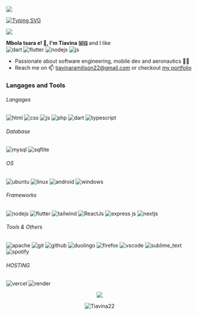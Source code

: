<img src="https://capsule-render.vercel.app/api?type=waving&color=0:423da,7100:008080&fontColor=dedede&height=160&section=header&text=Tongasoa&fontSize=20" />
<p align="left"> 
    <a href="https://git.io/typing-svg"><img src="https://readme-typing-svg.demolab.com?font=Fira+Code&size=22&pause=1000&color=40C463&center=true&random=false&width=760&lines=Software+Engineer+Student+and+Dev+Mobile+Android;" alt="Typing SVG" />
    </a>
</p>
<img src="https://komarev.com/ghpvc/?username=Tiavina22&color=blueviolet&style=flat-square"/>
<p> 
    <strong>Mbola tsara e! 👋, I'm Tiavina 🇲🇬 </strong> and I like  <br> <img src="https://img.shields.io/badge/dart-%230175C2.svg?style=for-the-badge&logo=dart&logoColor=white" alt="dart"/>  <img src="https://img.shields.io/badge/Flutter-%2302569B.svg?style=for-the-badge&logo=Flutter&logoColor=white" alt="flutter" /> <img src="https://img.shields.io/badge/node.js-6DA55F?style=for-the-badge&logo=node.js&logoColor=white" alt="nodejs" /> <img src="https://img.shields.io/badge/JavaScript-323330?style=for-the-badge&logo=javascript&logoColor=F7DF1E" alt="js"/>
</p>
<ul>
    <li>Passionate about software engineering, mobile dev and aeronautics 🚀😎</li>
    <li>Reach me on 📫 <a href="mailto:tiavinaramilison22@gmail.com">tiavinaramilison22@gmail.com</a> or checkout <a href="https://tiavinaram.vercel.app/"> my portfolio </a></li>
</ul>
<h3 align="left">Langages and Tools</h3>
<h6 align="left">Langages</h6>
<p>
    <img src="https://img.shields.io/badge/HTML5-E34F26?style=for-the-badge&logo=html5&logoColor=white" alt="html"/>
    <img src="https://img.shields.io/badge/CSS3-1572B6?style=for-the-badge&logo=css3&logoColor=white" alt="css"/>
    <img src="https://img.shields.io/badge/JavaScript-323330?style=for-the-badge&logo=javascript&logoColor=F7DF1E" alt="js"/>
    <img src="https://img.shields.io/badge/PHP-777BB4?style=for-the-badge&logo=php&logoColor=white" alt="php"/>
    <img src="https://img.shields.io/badge/dart-%230175C2.svg?style=for-the-badge&logo=dart&logoColor=white" alt="dart"/> 
    <img src="https://img.shields.io/badge/typescript-%23007ACC.svg?style=for-the-badge&logo=typescript&logoColor=white" alt="typescript" />
</p>
<h6 align="left">Database</h6>
<p>
    <img src="https://img.shields.io/badge/MySQL-005C84?style=for-the-badge&logo=mysql&logoColor=white" alt="mysql"/>
    <img src="https://img.shields.io/badge/sqlite-%2307405e.svg?style=for-the-badge&logo=sqlite&logoColor=white" alt="sqflite"/>
</p>
<h6 align="left">OS</h6>
<p>
    <img src="https://img.shields.io/badge/Ubuntu-E95420?style=for-the-badge&logo=ubuntu&logoColor=white" alt="ubuntu"/>
    <img src="https://img.shields.io/badge/Linux-FCC624?style=for-the-badge&logo=linux&logoColor=black" alt="linux" />
    <img src="https://img.shields.io/badge/Android-3DDC84?style=for-the-badge&logo=android&logoColor=white" alt="android" />
    <img src="https://img.shields.io/badge/Windows-0078D6?style=for-the-badge&logo=windows&logoColor=white" alt="windows" />
</p>
<h6 align="left">Frameworks</h6>
<p>
    <img src="https://img.shields.io/badge/node.js-6DA55F?style=for-the-badge&logo=node.js&logoColor=white" alt="nodejs" /> 
    <img src="https://img.shields.io/badge/Flutter-%2302569B.svg?style=for-the-badge&logo=Flutter&logoColor=white" alt="flutter" /> 
    <img src="https://img.shields.io/badge/Tailwind_CSS-38B2AC?style=for-the-badge&logo=tailwind-css&logoColor=white" alt="tailwind"/>
    <img src="https://img.shields.io/badge/React-20232A?style=for-the-badge&logo=react&logoColor=61DAFB" alt="ReactJs"/>
    <img src="https://img.shields.io/badge/Express.js-000000?style=for-the-badge&logo=express&logoColor=white" alt="express js"/>
    <img src="https://img.shields.io/badge/next.js-000000?style=for-the-badge&logo=nextdotjs&logoColor=white" alt="nextjs"/>
</p>
<h6 align="left">Tools & Others</h6>
<p>
    <img src="https://img.shields.io/badge/apache-%23D42029.svg?style=for-the-badge&logo=apache&logoColor=white" alt="apache" />
    <img src="https://img.shields.io/badge/git-%23F05033.svg?style=for-the-badge&logo=git&logoColor=white" alt="git" /> 
    <img src="https://img.shields.io/badge/github-%23121011.svg?style=for-the-badge&logo=github&logoColor=white" alt="github"/>
    <img src="https://img.shields.io/badge/Duolingo-%234DC730.svg?style=for-the-badge&logo=Duolingo&logoColor=white" alt="duolingo" />
    <img src="https://img.shields.io/badge/Firefox-FF7139?style=for-the-badge&logo=Firefox-Browser&logoColor=white" alt="firefox" />
    <img src="https://img.shields.io/badge/Visual%20Studio-5C2D91.svg?style=for-the-badge&logo=visual-studio&logoColor=white" alt="vscode"/>
    <img src="https://img.shields.io/badge/sublime_text-%23575757.svg?style=for-the-badge&logo=sublime-text&logoColor=important" alt="sublime_text"/>
    <img src="https://img.shields.io/badge/Spotify-1ED760?style=for-the-badge&logo=spotify&logoColor=white" alt="spotify"/> 
</p>
<h6 align="left">HOSTING</h6>
<p>
    <img src="https://img.shields.io/badge/vercel-%23000000.svg?style=for-the-badge&logo=vercel&logoColor=white" alt="vercel"/> 
    <img src="https://img.shields.io/badge/Render-%46E3B7.svg?style=for-the-badge&logo=render&logoColor=white" alt="render"/> 
</p>
<p align="center"><img src="http://github-readme-streak-stats.herokuapp.com?user=Tiavina22&theme=algolia&hide_border=true&date_format=M%20j%5B%2C%20Y%5D&stroke=08EDFF1E&background=020625&ring=1321FE&fire=DD5007"/></p>
<p align="center"><img align="center" src="https://github-readme-stats.vercel.app/api/top-langs?username=Tiavina22&theme=transparent&show_icons=true&locale=en&layout=compact" alt="Tiavina22" /></p>
